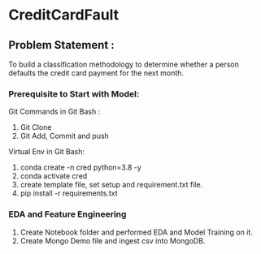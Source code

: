 # CreditCardFault
## Problem Statement :
To build a classification methodology to determine whether a person defaults the credit card payment for the next month. 

### Prerequisite to Start with Model:
Git Commands in Git Bash :
1. Git Clone
2. Git Add, Commit and push

Virtual Env in Git Bash:
1. conda create -n cred python=3.8 -y
2. conda activate cred
3. create template file, set setup and requirement.txt file.
4. pip install -r requirements.txt

### EDA and Feature Engineering
1. Create Notebook folder and performed EDA and Model Training on it.
2. Create Mongo Demo file and ingest csv into MongoDB.